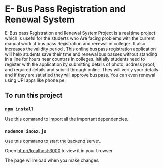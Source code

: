 # E- Bus Pass Registration and Renewal System
E-Bus pass Registration and Renewal System Project is a real time project which is useful for the students who Are facing problems with the current manual work of bus pass   Registration and renewal in colleges. It also increases the validity period . This online bus pass registration application will help students save their time and renewal bus passes without standing in a line for hours near counters in colleges. Initially students need to register with the application by submitting details of photo, address proof, and required details and submit through online. They will verify your details and if they are satisfied they will approve bus pass. You can even renewal using UPI apps like phone pe.

## To run this project 

### `npm install` 
Use this command to import all the important dependencies.

### `nodemon index.js`
Use this command to start the Backend server.. 

Open [http://localhost:3000](http://localhost:3000) to view it in your browser.

The page will reload when you make changes.
